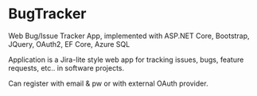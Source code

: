 # BugTracker
Web Bug/Issue Tracker App, implemented with ASP.NET Core, Bootstrap, JQuery, OAuth2, EF Core, Azure SQL

Application is a Jira-lite style web app for tracking issues, bugs, feature requests, etc.. in software projects. 

Can register with email & pw or with external OAuth provider. 
